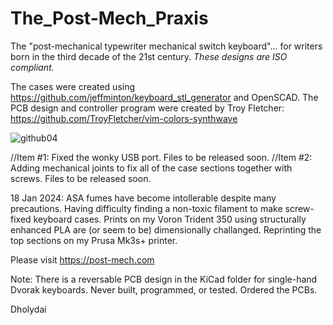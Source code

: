 # The_Post-Mech_Praxis
The "post-mechanical typewriter mechanical switch keyboard"... for writers born in the third decade of the 21st century.
_These designs are ISO compliant._  

The cases were created using https://github.com/jeffminton/keyboard_stl_generator and OpenSCAD. 
The PCB design and controller program were created by Troy Fletcher: https://github.com/TroyFletcher/vim-colors-synthwave

![github04](https://github.com/Dholydai/The_Post-Mech_Praxis/assets/116427384/bbc85ebf-d19a-4377-850c-0e069c4c6171)

//Item #1: Fixed the wonky USB port. Files to be released soon.
//Item #2: Adding mechanical joints to fix all of the case sections together with screws. Files to be released soon.

18 Jan 2024: ASA fumes have become intollerable despite many precautions. Having difficulty finding a non-toxic filament to make screw-fixed keyboard cases. Prints on my Voron Trident 350 using structurally enhanced PLA are (or seem to be) dimensionally challanged. Reprinting the top sections on my Prusa Mk3s+ printer.

Please visit https://post-mech.com

Note: There is a reversable PCB design in the KiCad folder for single-hand Dvorak keyboards. Never built, programmed, or tested. Ordered the PCBs.

Dholydai
